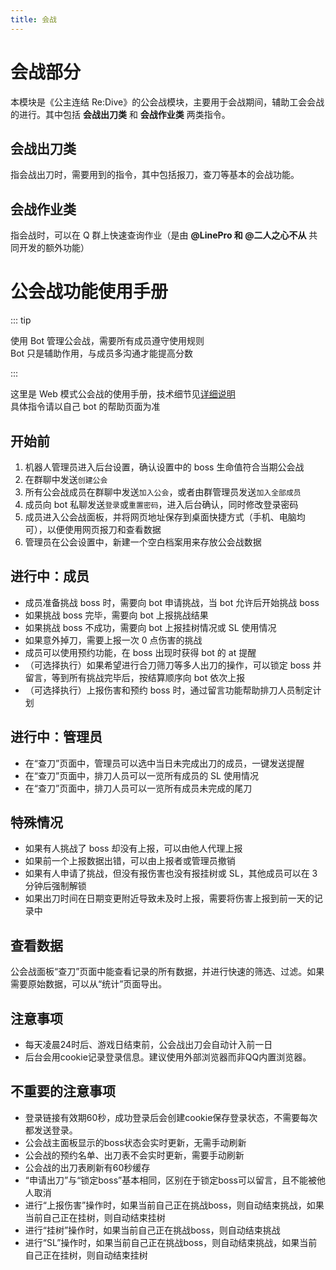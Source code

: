 ```yaml
---
title: 会战 
---
```


# 会战部分

本模块是《公主连结 Re:Dive》的公会战模块，主要用于会战期间，辅助工会会战的进行。其中包括 **会战出刀类** 和 **会战作业类** 两类指令。  
## 会战出刀类
指会战出刀时，需要用到的指令，其中包括报刀，查刀等基本的会战功能。 
## 会战作业类
指会战时，可以在 Q 群上快速查询作业（是由 **@LinePro 和 @二人之心不从** 共同开发的额外功能）  

# 公会战功能使用手册

::: tip

使用 Bot 管理公会战，需要所有成员遵守使用规则  
Bot 只是辅助作用，与成员多沟通才能提高分数

:::

这里是 Web 模式公会战的使用手册，技术细节见[详细说明](./web-clanbattle.md)  
具体指令请以自己 bot 的帮助页面为准

## 开始前

1. 机器人管理员进入后台设置，确认设置中的 boss 生命值符合当期公会战
1. 在群聊中发送`创建公会`
1. 所有公会战成员在群聊中发送`加入公会`，或者由群管理员发送`加入全部成员`
1. 成员向 bot 私聊发送`登录`或`重置密码`，进入后台确认，同时修改登录密码
1. 成员进入公会战面板，并将网页地址保存到桌面快捷方式（手机、电脑均可），以便使用网页报刀和查看数据
1. 管理员在公会设置中，新建一个空白档案用来存放公会战数据

## 进行中：成员

- 成员准备挑战 boss 时，需要向 bot 申请挑战，当 bot 允许后开始挑战 boss
- 如果挑战 boss 完毕，需要向 bot 上报挑战结果
- 如果挑战 boss 不成功，需要向 bot 上报挂树情况或 SL 使用情况
- 如果意外掉刀，需要上报一次 0 点伤害的挑战
- 成员可以使用预约功能，在 boss 出现时获得 bot 的 at 提醒
- （可选择执行）如果希望进行合刀筛刀等多人出刀的操作，可以锁定 boss 并留言，等到所有挑战完毕后，按结算顺序向 bot 依次上报
- （可选择执行）上报伤害和预约 boss 时，通过留言功能帮助排刀人员制定计划

## 进行中：管理员

- 在“查刀”页面中，管理员可以选中当日未完成出刀的成员，一键发送提醒
- 在“查刀”页面中，排刀人员可以一览所有成员的 SL 使用情况
- 在“查刀”页面中，排刀人员可以一览所有成员未完成的尾刀

## 特殊情况

- 如果有人挑战了 boss 却没有上报，可以由他人代理上报
- 如果前一个上报数据出错，可以由上报者或管理员撤销
- 如果有人申请了挑战，但没有报伤害也没有报挂树或 SL，其他成员可以在 3 分钟后强制解锁
- 如果出刀时间在日期变更附近导致未及时上报，需要将伤害上报到前一天的记录中

## 查看数据

公会战面板“查刀”页面中能查看记录的所有数据，并进行快速的筛选、过滤。如果需要原始数据，可以从“统计”页面导出。

## 注意事项

- 每天凌晨24时后、游戏日结束前，公会战出刀会自动计入前一日
- 后台会用cookie记录登录信息。建议使用外部浏览器而非QQ内置浏览器。

## 不重要的注意事项

- 登录链接有效期60秒，成功登录后会创建cookie保存登录状态，不需要每次都发送登录。
- 公会战主面板显示的boss状态会实时更新，无需手动刷新
- 公会战的预约名单、出刀表不会实时更新，需要手动刷新
- 公会战的出刀表刷新有60秒缓存
- “申请出刀”与“锁定boss”基本相同，区别在于锁定boss可以留言，且不能被他人取消
- 进行“上报伤害”操作时，如果当前自己正在挑战boss，则自动结束挑战，如果当前自己正在挂树，则自动结束挂树
- 进行“挂树”操作时，如果当前自己正在挑战boss，则自动结束挑战
- 进行“SL”操作时，如果当前自己正在挑战boss，则自动结束挑战，如果当前自己正在挂树，则自动结束挂树